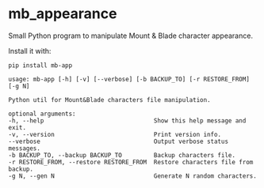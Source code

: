 # mb_appearance
Small Python program to manipulate Mount &amp; Blade character appearance.

Install it with:

`pip install mb-app`

    usage: mb-app [-h] [-v] [--verbose] [-b BACKUP_TO] [-r RESTORE_FROM] [-g N]

    Python util for Mount&Blade characters file manipulation.
    
    optional arguments:
    -h, --help                               Show this help message and exit.
    -v, --version                            Print version info.
    --verbose                                Output verbose status messages.
    -b BACKUP_TO, --backup BACKUP_TO         Backup characters file.
    -r RESTORE_FROM, --restore RESTORE_FROM  Restore characters file from backup.
    -g N, --gen N                            Generate N random characters.